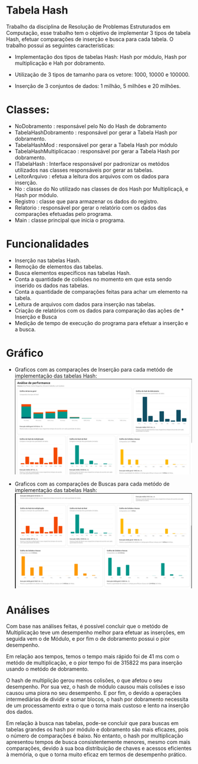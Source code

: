 # Tabela Hash
Trabalho da disciplina de Resolução de Problemas Estruturados em Computação, esse trabalho tem o objetivo de implementar 3 tipos de tabela Hash, efetuar comparações de inserção e busca para cada tabela. O trabalho possui as seguintes caracteristicas:

* Implementação dos tipos de tabelas Hash: Hash por módulo, Hash por multiplicação e Hah por dobramento.

* Utilização de 3 tipos de tamanho para os vetore: 1000, 10000 e 100000.

* Inserção de 3 conjuntos de dados: 1 milhão, 5 milhões e 20 milhões.

# Classes:

* NoDobramento : responsável pelo No do Hash de dobramento
* TabelaHashDobramento : responsável por gerar a Tabela Hash por dobramento. 
* TabelaHashMod : responsável por gerar a Tabela Hash por módulo 
* TabelaHashMultiplicacao : responsável por gerar a Tabela Hash por dobramento.
* ITabelaHash : Interface responsável por padronizar os metódos utilizados nas classes responsáveis por gerar as tabelas.
* LeitorArquivo : efetua a leitura dos arquivos com os dados para inserção.
* No : classe do No utilizado nas classes de dos Hash por Multiplicaçã, e Hash por módulo.
* Registro : classe que para armazenar os dados do registro.
* Relatorio : responsável por gerar o relatório com os dados das comparações efetuadas pelo programa. 
* Main : classe principal que inicia o programa.

# Funcionalidades

* Inserção nas tabelas Hash.
* Remoção de elementos das tabelas.
* Busca elementos especificos nas tabelas Hash.
* Conta a quantidade de colisões no momento em que esta sendo inserido os dados nas tabelas.
* Conta a quantidade de comparações feitas para achar um elemento na tabela.
* Leitura de arquivos com dados para inserção nas tabelas.
* Criação de relatórios com os dados para comparação das ações de * Inserção e Busca
* Medição de tempo de execução do programa para efetuar a inserção e a busca.

# Gráfico
* Graficos com as comparações de Inserção para cada metódo de implementação das tabelas Hash:
![alt text](graficosGerais.png)

* Graficos com as comparações de Buscas para cada metódo de implementação das tabelas Hash:
![alt text](graficosBusca.png)

# Análises

Com base nas análises feitas, é possível concluir que o metódo de Multiplicação teve um desempenho melhor para efetuar as inserções, em seguida vem o de Módulo, e por fim o de dobramento possui o pior desempenho.

Em relação aos tempos, temos o tempo mais rápido foi de 41 ms com o metódo de multiplicação, e o pior tempo foi de 315822 ms para inserção usando o metódo de dobramento.

O hash de multiplição gerou menos colisões, o que afetou o seu desempenho. Por sua vez, o hash de módulo causou mais colisões e isso causou uma piora no seu desempenho. E por fim, o devido a operações intermediárias de dividir e somar blocos, o hash por dobramento necessita de um processamento extra o que o torna mais custoso e lento na inserção dos dados.

Em relação à busca nas tabelas, pode-se concluir que para buscas em tabelas grandes os hash por módulo e dobramento são mais eficazes, pois o número de comparações é baixo. No entanto, o hash por multiplicação apresentou tempos de busca consistentemente menores, mesmo com mais comparações, devido à sua boa distribuição de chaves e acessos eficientes à memória, o que o torna muito eficaz em termos de desempenho prático.



